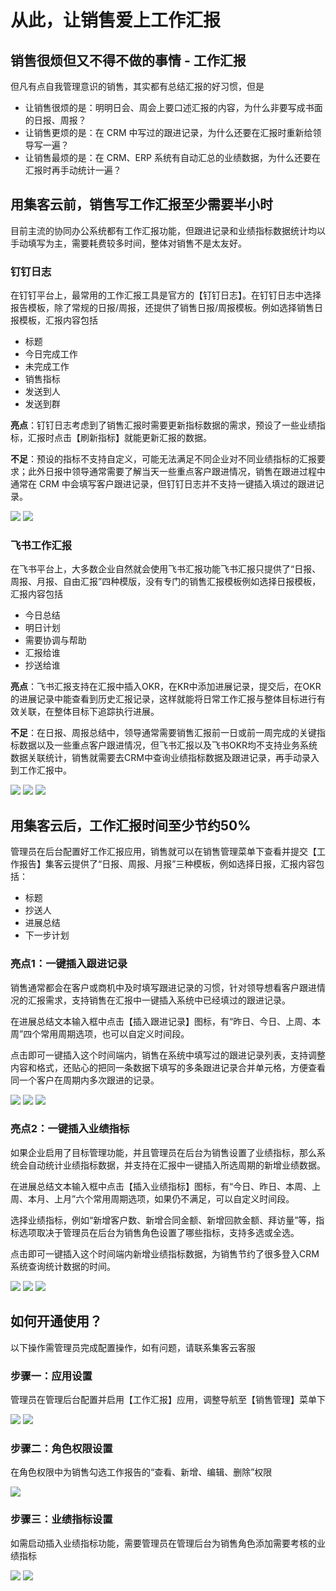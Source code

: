 # 从此，让销售爱上工作汇报

## 销售很烦但又不得不做的事情 - 工作汇报

但凡有点自我管理意识的销售，其实都有总结汇报的好习惯，但是

* 让销售很烦的是：明明日会、周会上要口述汇报的内容，为什么非要写成书面的日报、周报？
* 让销售更烦的是：在 CRM 中写过的跟进记录，为什么还要在汇报时重新给领导写一遍？
* 让销售最烦的是：在 CRM、ERP 系统有自动汇总的业绩数据，为什么还要在汇报时再手动统计一遍？

## 用集客云前，销售写工作汇报至少需要半小时

目前主流的协同办公系统都有工作汇报功能，但跟进记录和业绩指标数据统计均以手动填写为主，需要耗费较多时间，整体对销售不是太友好。

### 钉钉日志

在钉钉平台上，最常用的工作汇报工具是官方的【钉钉日志】。在钉钉日志中选择报告模板，除了常规的日报/周报，还提供了销售日报/周报模板。例如选择销售日报模板，汇报内容包括

* 标题
* 今日完成工作
* 未完成工作
* 销售指标
* 发送到人
* 发送到群

**亮点**：钉钉日志考虑到了销售汇报时需要更新指标数据的需求，预设了一些业绩指标，汇报时点击【刷新指标】就能更新汇报的数据。

**不足**：预设的指标不支持自定义，可能无法满足不同企业对不同业绩指标的汇报要求；此外日报中领导通常需要了解当天一些重点客户跟进情况，销售在跟进过程中通常在 CRM 中会填写客户跟进记录，但钉钉日志并不支持一键插入填过的跟进记录。

![](//swstatic.saleswork.cn/docs/usecase/usecase-014.png)
![](//swstatic.saleswork.cn/docs/usecase/usecase-015.png)

### 飞书工作汇报

在飞书平台上，大多数企业自然就会使用飞书汇报功能飞书汇报只提供了“日报、周报、月报、自由汇报”四种模版，没有专门的销售汇报模板例如选择日报模板，汇报内容包括

* 今日总结
* 明日计划
* 需要协调与帮助
* 汇报给谁
* 抄送给谁

**亮点**：飞书汇报支持在汇报中插入OKR，在KR中添加进展记录，提交后，在OKR的进展记录中能查看到历史汇报记录，这样就能将日常工作汇报与整体目标进行有效关联，在整体目标下追踪执行进展。

**不足**：在日报、周报总结中，领导通常需要销售汇报前一日或前一周完成的关键指标数据以及一些重点客户跟进情况，但飞书汇报以及飞书OKR均不支持业务系统数据关联统计，销售就需要去CRM中查询业绩指标数据及跟进记录，再手动录入到工作汇报中。

![](//swstatic.saleswork.cn/docs/usecase/usecase-016.png)
![](//swstatic.saleswork.cn/docs/usecase/usecase-017.png)
![](//swstatic.saleswork.cn/docs/usecase/usecase-018.png)

## 用集客云后，工作汇报时间至少节约50%

管理员在后台配置好工作汇报应用，销售就可以在销售管理菜单下查看并提交【工作报告】集客云提供了“日报、周报、月报”三种模板，例如选择日报，汇报内容包括：

* 标题
* 抄送人
* 进展总结
* 下一步计划

### **亮点1**：一键插入跟进记录

销售通常都会在客户或商机中及时填写跟进记录的习惯，针对领导想看客户跟进情况的汇报需求，支持销售在汇报中一键插入系统中已经填过的跟进记录。

在进展总结文本输入框中点击【插入跟进记录】图标，有“昨日、今日、上周、本周”四个常用周期选项，也可以自定义时间段。

点击即可一键插入这个时间端内，销售在系统中填写过的跟进记录列表，支持调整内容和格式，还贴心的把同一条数据下填写的多条跟进记录合并单元格，方便查看同一个客户在周期内多次跟进的记录。

![](//swstatic.saleswork.cn/docs/usecase/usecase-019.png)
![](//swstatic.saleswork.cn/docs/usecase/usecase-020.png)
![](//swstatic.saleswork.cn/docs/usecase/usecase-021.png)

### **亮点2**：一键插入业绩指标

如果企业启用了目标管理功能，并且管理员在后台为销售设置了业绩指标，那么系统会自动统计业绩指标数据，并支持在汇报中一键插入所选周期的新增业绩数据。

在进展总结文本输入框中点击【插入业绩指标】图标，有“今日、昨日、本周、上周、本月、上月”六个常用周期选项，如果仍不满足，可以自定义时间段。

选择业绩指标，例如“新增客户数、新增合同金额、新增回款金额、拜访量”等，指标选项取决于管理员在后台为销售角色设置了哪些指标，支持多选或全选。

点击即可一键插入这个时间端内新增业绩指标数据，为销售节约了很多登入CRM系统查询统计数据的时间。

![](//swstatic.saleswork.cn/docs/usecase/usecase-022.png)
![](//swstatic.saleswork.cn/docs/usecase/usecase-023.png)
![](//swstatic.saleswork.cn/docs/usecase/usecase-024.png)

## 如何开通使用？

以下操作需管理员完成配置操作，如有问题，请联系集客云客服

### 步骤一：应用设置

管理员在管理后台配置并启用【工作汇报】应用，调整导航至【销售管理】菜单下

![](//swstatic.saleswork.cn/docs/usecase/usecase-025.png)
![](//swstatic.saleswork.cn/docs/usecase/usecase-026.png)

### 步骤二：角色权限设置

在角色权限中为销售勾选工作报告的“查看、新增、编辑、删除”权限

![](//swstatic.saleswork.cn/docs/usecase/usecase-027.png)

### 步骤三：业绩指标设置

如需启动插入业绩指标功能，需要管理员在管理后台为销售角色添加需要考核的业绩指标

![](//swstatic.saleswork.cn/docs/usecase/usecase-028.png)
![](//swstatic.saleswork.cn/docs/usecase/usecase-029.png)
